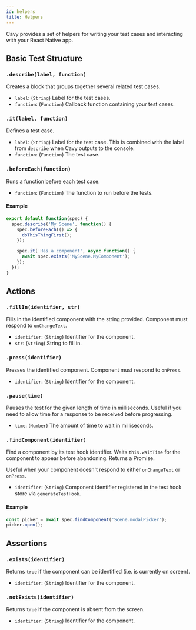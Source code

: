 ```yaml
---
id: helpers
title: Helpers
---
```


Cavy provides a set of helpers for writing your test cases and interacting with
your React Native app.

## Basic Test Structure 

### `.describe(label, function)`
Creates a block that groups together several related test cases.

* `label`: (`String`) Label for the test cases.
* `function`: (`Function`) Callback function containing your test cases.

### `.it(label, function)`

Defines a test case.

* `label`: (`String`) Label for the test case. This is combined with the label
from `describe` when Cavy outputs to the console.
* `function`: (`Function`) The test case.

### `.beforeEach(function)`
Runs a function before each test case.

* `function`: (`Function`) The function to run before the tests.

#### Example
```js
export default function(spec) {
  spec.describe('My Scene', function() {
    spec.beforeEach(() => {
      doThisThingFirst();
    });

    spec.it('Has a component', async function() {
      await spec.exists('MyScene.MyComponent');
    });
  });
}
```



## Actions

### `.fillIn(identifier, str)`
Fills in the identified component with the string provided. Component must respond
to `onChangeText`.

* `identifier`: (`String`) Identifier for the component.
* `str`: (`String`) String to fill in.

### `.press(identifier)`
Presses the identified component. Component must respond to `onPress`.

* `identifier`: (`String`) Identifier for the component.

### `.pause(time)`

Pauses the test for the given length of time in milliseconds. Useful if you need
to allow time for a response to be received before progressing.

* `time`: (`Number`) The amount of time to wait in milliseconds.

### `.findComponent(identifier)`

Find a component by its test hook identifier. Waits `this.waitTime` for the
component to appear before abandoning. Returns a Promise.

Useful when your component doesn't respond to either `onChangeText` or `onPress`.

* `identifier`: (`String`) Component identifier registered in the test hook store
via `generateTestHook`.

#### Example

```js
const picker = await spec.findComponent('Scene.modalPicker');
picker.open();
```

## Assertions

### `.exists(identifier)`
Returns `true` if the component can be identified (i.e. is currently on screen).

* `identifier`: (`String`) Identifier for the component.

### `.notExists(identifier)`

Returns `true` if the component is absent from the screen.

* `identifier`: (`String`) Identifier for the component.

